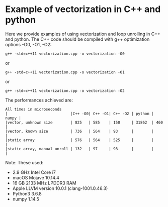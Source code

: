 # Example of vectorization in C++ and python

Here we provide examples of using vectorization and loop unrolling in C++ and python. The C++ code should be compiled with g++ optimization options -O0, -O1, -O2:

```
g++ -std=c++11 vectorization.cpp -o vectorization -O0
```

or

```
g++ -std=c++11 vectorization.cpp -o vectorization -O1
```

or

```
g++ -std=c++11 vectorization.cpp -o vectorization -O2
```



The performances achieved are:

```
All times in microseconds
|                            |C++ -O0| C++ -O1| C++ -O2 | python | numpy |
|vector, unknown size        | 825   | 585    | 150     | 31862  | 460   |
|vector, known size          | 736   | 564    | 93      |        |       |
|static array                | 576   | 564    | 525     |        |       |
|static array, manual unroll | 132   | 97     | 93      |        |       |
```

Note: These used:
   - 2.9 GHz Intel Core i7
   - macOS Mojave 10.14.4
   - 16 GB 2133 MHz LPDDR3 RAM
   - Apple LLVM version 10.0.1 (clang-1001.0.46.3)
   - Python3 3.6.8
   - numpy 1.14.5
